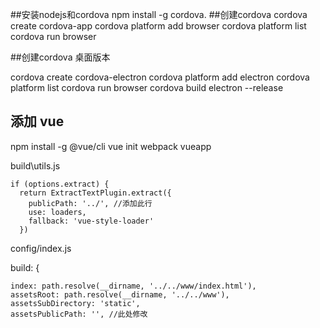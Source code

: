 ##安装nodejs和cordova
npm install -g cordova.
##创建cordova
cordova create cordova-app
cordova platform add browser
cordova platform list
cordova run browser

##创建cordova 桌面版本

cordova create cordova-electron
cordova platform add electron
cordova platform list
cordova run browser
cordova build electron --release


## 添加 vue


npm install -g @vue/cli
vue  init  webpack  vueapp


build\utils.js

    if (options.extract) {
      return ExtractTextPlugin.extract({
        publicPath: '../', //添加此行
        use: loaders,
        fallback: 'vue-style-loader'
      })


config/index.js

  build: {

    index: path.resolve(__dirname, '../../www/index.html'),
    assetsRoot: path.resolve(__dirname, '../../www'),
    assetsSubDirectory: 'static',
    assetsPublicPath: '', //此处修改